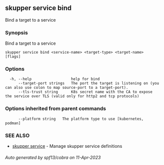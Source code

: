 ## skupper service bind

Bind a target to a service

### Synopsis

Bind a target to a service

```
skupper service bind <service-name> <target-type> <target-name> [flags]
```

### Options

```
  -h, --help                  help for bind
      --target-port strings   The port the target is listening on (you can also use colon to map source-port to a target-port).
      --tls-trust string      K8s secret name with the CA to expose the service over TLS (valid only for http2 and tcp protocols)
```

### Options inherited from parent commands

```
      --platform string   The platform type to use [kubernetes, podman]
```

### SEE ALSO

* [skupper service](skupper_service.md)	 - Manage skupper service definitions

###### Auto generated by spf13/cobra on 11-Apr-2023
